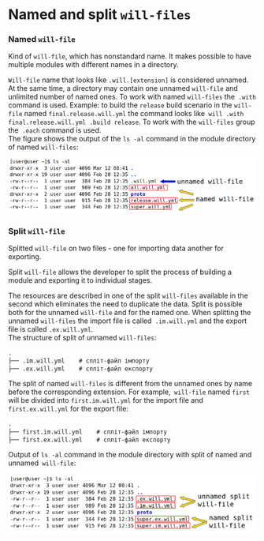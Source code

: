 # Named and split `will-files`  

### Named <code>will-file</code>  

Kind of <code>will-file</code>, which has nonstandard name. It makes possible to have multiple modules with different names in a directory.  

`Will-file` name that looks like `.will.[extension]` is considered unnamed. At the same time, a directory may contain one unnamed `will-file` and unlimited number of named ones. To work with named `will-files` the` .with` command is used. Example: to build the `release` build scenario in the `will-file` named `final.release.will.yml` the command looks like` will .with final.release.will.yml .build release`. To work with the `will-files` group the` .each` command is used.  
The figure shows the output of the `ls -al` command in the module directory of named `will-files`:   

![will.file.named.unnamed.png](./Images/will.file.named.unnamed.png)  

### Split <code>will-file</code>  

Splitted <code>will-file</code> on two files - one for importing data another for exporting.  

Split `will-file` allows the developer to split the process of building a module and exporting it to individual stages.  

The resources are described in one of the split `will-files` available in the second which eliminates the need to duplicate the data. Split is possible both for the unnamed `will-file` and for the named one. When splitting the unnamed `will-files` the import file is called` .im.will.yml` and the export file is called `.ex.will.yml`.   
The structure of split of unnamed `will-files`:  

```
.
├── .im.will.yml    # спліт-файл імпорту
├── .ex.will.yml    # спліт-файл експорту

```  

The split of named `will-files` is different from the unnamed ones by name before the corresponding extension. For example,` will-file` named `first` will be divided into `first.im.will.yml` for the import file and` first.ex.will.yml` for the export file: 

```
.
├── first.im.will.yml    # спліт-файл імпорту
├── first.ex.will.yml    # спліт-файл експорту

```

Output of `ls -al` command in the module directory with split of named and unnamed` will-file`:

![will.file.split.png](./Images/will.file.split.png)
